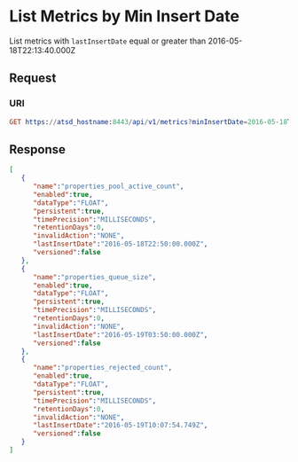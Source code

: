 # List Metrics by Min Insert Date

List metrics with `lastInsertDate` equal or greater than 2016-05-18T22:13:40.000Z

## Request

### URI

```elm
GET https://atsd_hostname:8443/api/v1/metrics?minInsertDate=2016-05-18T22:13:40.000Z
```

## Response

```json
[
   {
      "name":"properties_pool_active_count",
      "enabled":true,
      "dataType":"FLOAT",
      "persistent":true,
      "timePrecision":"MILLISECONDS",
      "retentionDays":0,
      "invalidAction":"NONE",
      "lastInsertDate":"2016-05-18T22:50:00.000Z",
      "versioned":false
   },
   {
      "name":"properties_queue_size",
      "enabled":true,
      "dataType":"FLOAT",
      "persistent":true,
      "timePrecision":"MILLISECONDS",
      "retentionDays":0,
      "invalidAction":"NONE",
      "lastInsertDate":"2016-05-19T03:50:00.000Z",
      "versioned":false
   },
   {
      "name":"properties_rejected_count",
      "enabled":true,
      "dataType":"FLOAT",
      "persistent":true,
      "timePrecision":"MILLISECONDS",
      "retentionDays":0,
      "invalidAction":"NONE",
      "lastInsertDate":"2016-05-19T10:07:54.749Z",
      "versioned":false
   }
]
```
